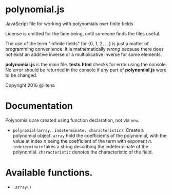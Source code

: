 # polynomial.js
JavaScript file for working with polynomials over finite fields

License is omitted for the time being, until someone finds the files useful.

The use of the term "infinite fields" for {0, 1, 2, ...} is just a matter of programming convenience. It is mathematically *wrong* because there does not exist an additive inverse or a multiplicative inverse for some elements.

**polynomial.js** is the main file. **tests.html** checks for error using the console. No error should be returned in the console if any part of **polynomial.js** were to be changed.

Copyright 2016 @litena

# Documentation
Polynomials are created using function declaration, not via `new`.

* `polynomial(array, indeterminate, characteristic)`: Create a polynomial object. `array` hold the coefficients of the polynomial, with the value at index *n* being the coefficient of the term with exponent *n*. `indeterminate` takes a string describing the indeterminate of the polynomial. `characteristic` denotes the characteristic of the field.

# Available functions.

* `.array()`
